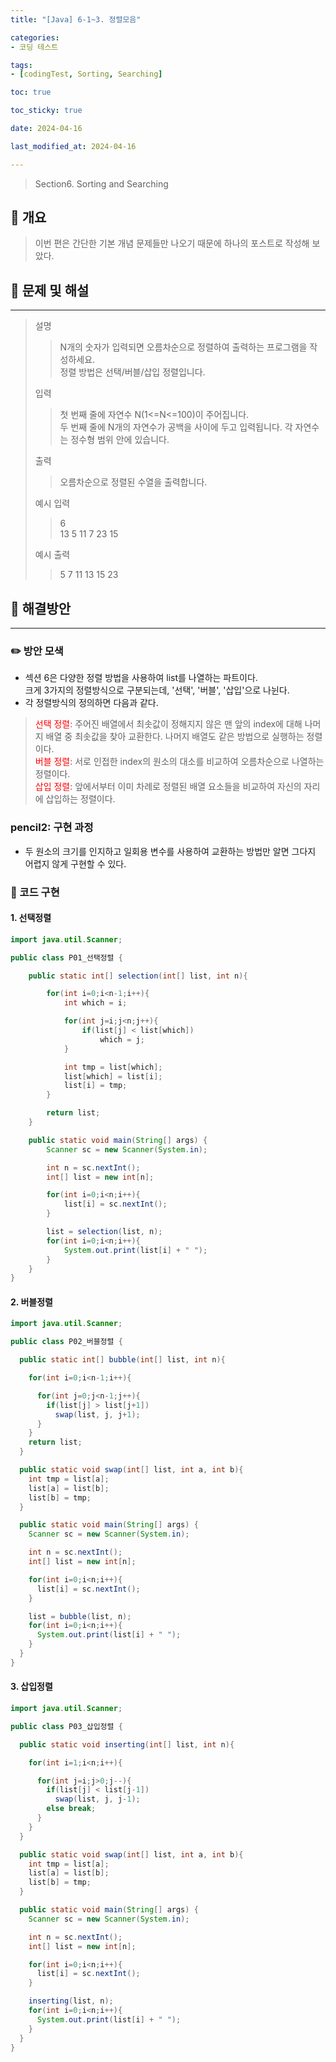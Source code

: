 ```yaml
---
title: "[Java] 6-1~3. 정렬모음"

categories:
- 코딩 테스트

tags:
- [codingTest, Sorting, Searching]

toc: true

toc_sticky: true

date: 2024-04-16

last_modified_at: 2024-04-16

---
```


> Section6. Sorting and Searching
 

## :round_pushpin: 개요
> 이번 편은 간단한 기본 개념 문제들만 나오기 때문에 하나의 포스트로 작성해 보았다.


## :round_pushpin: 문제 및 해설

-----
>설명
> > N개의 숫자가 입력되면 오름차순으로 정렬하여 출력하는 프로그램을 작성하세요.<br>정렬 방법은 선택/버블/삽입 정렬입니다.
>
> 입력
> > 첫 번째 줄에 자연수 N(1<=N<=100)이 주어집니다.<br>
> 두 번째 줄에 N개의 자연수가 공백을 사이에 두고 입력됩니다. 각 자연수는 정수형 범위 안에 있습니다.
>
> 출력
> > 오름차순으로 정렬된 수열을 출력합니다.
>
> 예시 입력
> >6<br>
13 5 11 7 23 15
>
> 예시 출력
> >5 7 11 13 15 23

## :round_pushpin: 해결방안

------
### :pencil2: 방안 모색
- 섹션 6은 다양한 정렬 방법을 사용하여 list를 나열하는 파트이다.<br>크게 3가지의 정렬방식으로 구분되는데, '선택', '버블', '삽입'으로 나뉜다.
- 각 정렬방식의 정의하면 다음과 같다.
> <span style="color:red">선택 정렬</span>: 주어진 배열에서 최솟값이 정해지지 않은 맨 앞의 index에 대해 나머지 배열 중 최솟값을 찾아 교환한다.
> 나머지 배열도 같은 방법으로 실행하는 정렬이다.
> <br> <span style="color:red">버블 정렬</span>: 서로 인접한 index의 원소의 대소를 비교하여 오름차순으로 나열하는 정렬이다.
> <br> <span style="color:red">삽입 정렬</span>: 앞에서부터 이미 차례로 정렬된 배열 요소들을 비교하여 자신의 자리에 삽입하는 정렬이다.

### pencil2: 구현 과정
- 두 원소의 크기를 인지하고 일회용 변수를 사용하여 교환하는 방법만 알면 그다지 어렵지 않게 구현할 수 있다.

### :round_pushpin: 코드 구현
#### 1. 선택정렬
```java
import java.util.Scanner;

public class P01_선택정렬 {

    public static int[] selection(int[] list, int n){

        for(int i=0;i<n-1;i++){
            int which = i;

            for(int j=i;j<n;j++){
                if(list[j] < list[which])
                    which = j;
            }

            int tmp = list[which];
            list[which] = list[i];
            list[i] = tmp;
        }

        return list;
    }

    public static void main(String[] args) {
        Scanner sc = new Scanner(System.in);

        int n = sc.nextInt();
        int[] list = new int[n];

        for(int i=0;i<n;i++){
            list[i] = sc.nextInt();
        }

        list = selection(list, n);
        for(int i=0;i<n;i++){
            System.out.print(list[i] + " ");
        }
    }
}

```

#### 2. 버블정렬
```java
import java.util.Scanner;

public class P02_버블정렬 {

  public static int[] bubble(int[] list, int n){

    for(int i=0;i<n-1;i++){

      for(int j=0;j<n-1;j++){
        if(list[j] > list[j+1])
          swap(list, j, j+1);
      }
    }
    return list;
  }

  public static void swap(int[] list, int a, int b){
    int tmp = list[a];
    list[a] = list[b];
    list[b] = tmp;
  }

  public static void main(String[] args) {
    Scanner sc = new Scanner(System.in);

    int n = sc.nextInt();
    int[] list = new int[n];

    for(int i=0;i<n;i++){
      list[i] = sc.nextInt();
    }

    list = bubble(list, n);
    for(int i=0;i<n;i++){
      System.out.print(list[i] + " ");
    }
  }
}

```

#### 3. 삽입정렬
```java
import java.util.Scanner;

public class P03_삽입정렬 {

  public static void inserting(int[] list, int n){

    for(int i=1;i<n;i++){

      for(int j=i;j>0;j--){
        if(list[j] < list[j-1])
          swap(list, j, j-1);
        else break;
      }
    }
  }

  public static void swap(int[] list, int a, int b){
    int tmp = list[a];
    list[a] = list[b];
    list[b] = tmp;
  }

  public static void main(String[] args) {
    Scanner sc = new Scanner(System.in);

    int n = sc.nextInt();
    int[] list = new int[n];

    for(int i=0;i<n;i++){
      list[i] = sc.nextInt();
    }

    inserting(list, n);
    for(int i=0;i<n;i++){
      System.out.print(list[i] + " ");
    }
  }
}
```
